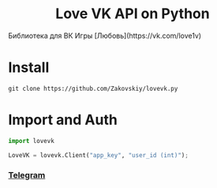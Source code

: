<h1 align="center">
  Love VK API on Python
</h1>
Библиотека для ВК Игры [Любовь](https://vk.com/love1v)

# Install
```
git clone https://github.com/Zakovskiy/lovevk.py
```

# Import and Auth
```python
import lovevk

LoveVK = lovevk.Client("app_key", "user_id (int)");
```

### [Telegram](https://t.me/zakovskiy)
